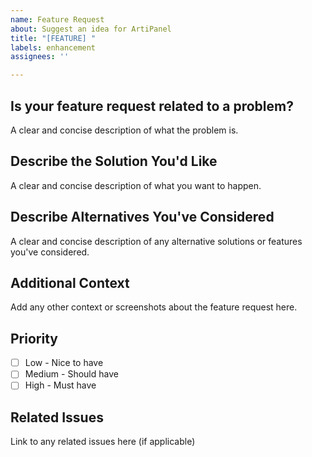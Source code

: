 ```yaml
---
name: Feature Request
about: Suggest an idea for ArtiPanel
title: "[FEATURE] "
labels: enhancement
assignees: ''

---
```


## Is your feature request related to a problem?
A clear and concise description of what the problem is.

## Describe the Solution You'd Like
A clear and concise description of what you want to happen.

## Describe Alternatives You've Considered
A clear and concise description of any alternative solutions or features you've considered.

## Additional Context
Add any other context or screenshots about the feature request here.

## Priority
- [ ] Low - Nice to have
- [ ] Medium - Should have
- [ ] High - Must have

## Related Issues
Link to any related issues here (if applicable)
